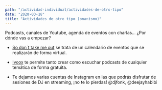 ```yaml
---
path: "/actividad-individual/actividades-de-otro-tipo"
date: "2020-03-18"
title: "Actividades de otro tipo (onanismo)"
---
```


Podcasts, canales de Youtube, agenda de eventos con charlas... ¿Por dónde vas a empezar? 

* [So don´t take me out](https://www.notion.so/So-don-t-take-me-out-3fd57cd54ca44faabda7dff71548fac6) se trata de un calendario de eventos que se realizarán de forma virtual.

* [Ivoox](https://www.ivoox.com/) te permite tanto crear como escuchar podcasts de cualquier temática de forma gratuita.

* Te dejamos varias cuentas de Instagram en las que podrás disfrutar de sesiones de DJ en streaming, ¡no te lo pierdas! @djfonk, @deejayhabibi